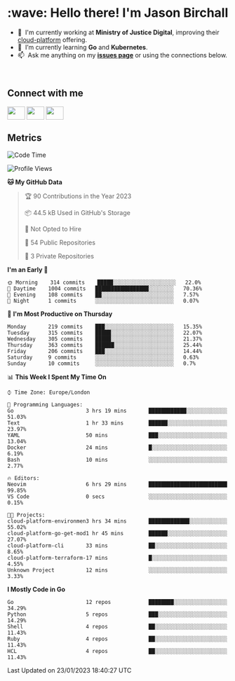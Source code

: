 <h1 align="left" id="jason-title">:wave: Hello there! I'm Jason Birchall</h1>

- :office: &nbsp;I'm currently working at **Ministry of Justice Digital**, improving their [cloud-platform](https://github.com/ministryofjustice/cloud-platform) offering.
- :seedling: &nbsp;I’m currently learning **Go** and **Kubernetes**.
- :mailbox: &nbsp;Ask me anything on my **[issues page]** or using the connections below.


<br>

<h2>Connect with me</h2>
<p>
<a href="https://twitter.com/jsonBirchall" target="blank"><img align="center" src="https://cdn.jsdelivr.net/npm/simple-icons@3.0.1/icons/twitter.svg" alt="" height="30" width="40" /></a>
<a href="https://keybase.io/json0" target="blank"><img align="center" src="https://cdn.jsdelivr.net/npm/simple-icons@3.0.1/icons/keybase.svg" alt="" height="30" width="40" /></a>
<a href="https://www.reddit.com/user/kakorate" target="blank"><img align="center" src="https://cdn.jsdelivr.net/npm/simple-icons@3.0.1/icons/reddit.svg" alt="" height="30" width="40" /></a>
</p>

<h2>Metrics</h2>

<!--START_SECTION:waka-->
![Code Time](http://img.shields.io/badge/Code%20Time-911%20hrs%2051%20mins-blue)

![Profile Views](http://img.shields.io/badge/Profile%20Views-6-blue)

**🐱 My GitHub Data** 

> 🏆 90 Contributions in the Year 2023
 > 
> 📦 44.5 kB Used in GitHub's Storage 
 > 
> 🚫 Not Opted to Hire
 > 
> 📜 54 Public Repositories 
 > 
> 🔑 3 Private Repositories  
 > 
**I'm an Early 🐤** 

```text
🌞 Morning    314 commits    █████░░░░░░░░░░░░░░░░░░░░   22.0% 
🌆 Daytime    1004 commits   █████████████████░░░░░░░░   70.36% 
🌃 Evening    108 commits    ██░░░░░░░░░░░░░░░░░░░░░░░   7.57% 
🌙 Night      1 commits      ░░░░░░░░░░░░░░░░░░░░░░░░░   0.07%

```
📅 **I'm Most Productive on Thursday** 

```text
Monday       219 commits    ███░░░░░░░░░░░░░░░░░░░░░░   15.35% 
Tuesday      315 commits    █████░░░░░░░░░░░░░░░░░░░░   22.07% 
Wednesday    305 commits    █████░░░░░░░░░░░░░░░░░░░░   21.37% 
Thursday     363 commits    ██████░░░░░░░░░░░░░░░░░░░   25.44% 
Friday       206 commits    ███░░░░░░░░░░░░░░░░░░░░░░   14.44% 
Saturday     9 commits      ░░░░░░░░░░░░░░░░░░░░░░░░░   0.63% 
Sunday       10 commits     ░░░░░░░░░░░░░░░░░░░░░░░░░   0.7%

```


📊 **This Week I Spent My Time On** 

```text
⌚︎ Time Zone: Europe/London

💬 Programming Languages: 
Go                       3 hrs 19 mins       ████████████░░░░░░░░░░░░░   51.03% 
Text                     1 hr 33 mins        ██████░░░░░░░░░░░░░░░░░░░   23.97% 
YAML                     50 mins             ███░░░░░░░░░░░░░░░░░░░░░░   13.04% 
Docker                   24 mins             █░░░░░░░░░░░░░░░░░░░░░░░░   6.19% 
Bash                     10 mins             ░░░░░░░░░░░░░░░░░░░░░░░░░   2.77%

🔥 Editors: 
Neovim                   6 hrs 29 mins       █████████████████████████   99.85% 
VS Code                  0 secs              ░░░░░░░░░░░░░░░░░░░░░░░░░   0.15%

🐱‍💻 Projects: 
cloud-platform-environmen3 hrs 34 mins       █████████████░░░░░░░░░░░░   55.02% 
cloud-platform-go-get-mod1 hr 45 mins        ██████░░░░░░░░░░░░░░░░░░░   27.07% 
cloud-platform-cli       33 mins             ██░░░░░░░░░░░░░░░░░░░░░░░   8.65% 
cloud-platform-terraform-17 mins             █░░░░░░░░░░░░░░░░░░░░░░░░   4.55% 
Unknown Project          12 mins             ░░░░░░░░░░░░░░░░░░░░░░░░░   3.33%

```

**I Mostly Code in Go** 

```text
Go                       12 repos            ████████░░░░░░░░░░░░░░░░░   34.29% 
Python                   5 repos             ███░░░░░░░░░░░░░░░░░░░░░░   14.29% 
Shell                    4 repos             ██░░░░░░░░░░░░░░░░░░░░░░░   11.43% 
Ruby                     4 repos             ██░░░░░░░░░░░░░░░░░░░░░░░   11.43% 
HCL                      4 repos             ██░░░░░░░░░░░░░░░░░░░░░░░   11.43%

```



 Last Updated on 23/01/2023 18:40:27 UTC
<!--END_SECTION:waka-->

<!-- links -->

[issues page]: https://github.com/jasonBirchall/jasonBirchall/issues "jasonBirchall/issues"

